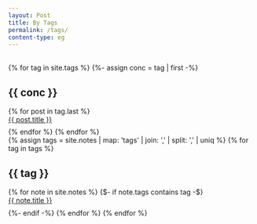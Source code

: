 ```yaml
---
layout: Post
title: By Tags
permalink: /tags/
content-type: eg
---
```



<br>
<div>
{% for tag in site.tags %}
  {%- assign conc = tag | first -%}
    <h2 id="{{ conc }}">{{ conc }}</h2>
    {% for post in tag.last %} 
      <li id="category-content" style="padding-bottom: 0.6em; list-style: none;"><a href="{{post.url}}">{{ post.title }}</a></li>
    {% endfor %}
{% endfor %}
</div>
<div>
{% assign tags =  site.notes | map: 'tags' | join: ','  | split: ',' | uniq %}
{% for tag in tags %}
  <h2 id="{{ tag }}">{{ tag }}</h2>
  {% for note in site.notes %} 
    {$- if note.tags contains tag -$}
      <li id="category-content" style="padding-bottom: 0.6em; list-style: none;"><a href="{{note.url}}">{{ note.title }}</a></li>
    {%- endif -%}
  {% endfor %}
{% endfor %}
</div>
<br/>
<br/>